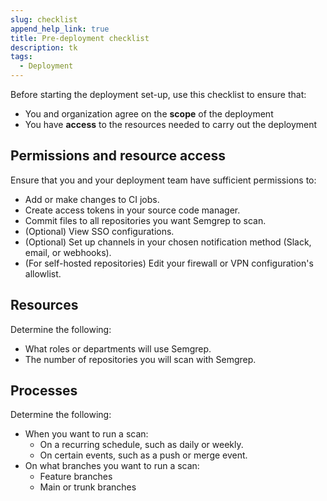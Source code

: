 ```yaml
---
slug: checklist
append_help_link: true
title: Pre-deployment checklist
description: tk
tags:
  - Deployment
---
```


Before starting the deployment set-up, use this checklist to ensure that:

- You and organization agree on the **scope** of the deployment
- You have **access** to the resources needed to carry out the deployment

## Permissions and resource access 

Ensure that you and your deployment team have sufficient permissions to:

- Add or make changes to CI jobs.
- Create access tokens in your source code manager.
- Commit files to all repositories you want Semgrep to scan.
- (Optional) View SSO configurations.
- (Optional) Set up channels in your chosen notification method (Slack, email, or webhooks).
- (For self-hosted repositories) Edit your firewall or VPN configuration's allowlist.

## Resources

Determine the following:

- What roles or departments will use Semgrep.
- The number of repositories you will scan with Semgrep.

## Processes

Determine the following:

- When you want to run a scan:
    - On a recurring schedule, such as daily or weekly.
    - On certain events, such as a push or merge event.
- On what branches you want to run a scan:
    - Feature branches
    - Main or trunk branches
